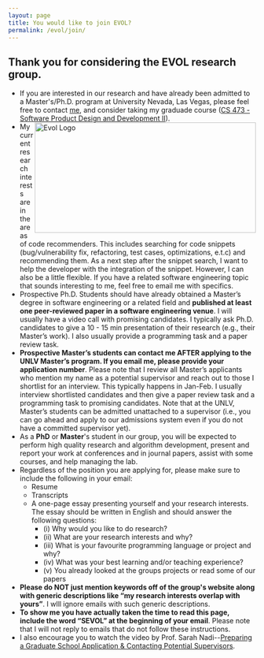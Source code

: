 ```yaml
---
layout: page
title: You would like to join EVOL?
permalink: /evol/join/
---
```


## Thank you for considering the EVOL research group.

* If you are interested in our research and have already been admitted to a Master's/Ph.D. program at University Nevada, Las Vegas, please feel free to contact [me](../../index.md), and consider taking my graduade course ([CS 473 - Software Product Design and Development II](../../teaching/CS473-Fall2022/Software-Reengineering.md)). <a href="/evol/projects/" target="_self"><img src="/images/logo.jpeg" alt="Evol Logo" style="width:450px;height:224px;" align="right"></a>
* My current research interests are in the areas of code recommenders. This includes searching for code snippets (bug/vulnerability fix, refactoring, test cases, optimizations, e.t.c) and recommending them. As a next step after the snippet search, I want to help the developer with the integration of the snippet. However, I can also be a little flexible. If you have a related software engineering topic that sounds interesting to me, feel free to email me with specifics.
* Prospective Ph.D. Students should have already obtained a Master’s degree in software engineering or a related field and **published at least one peer-reviewed paper in a software engineering venue**. I will usually have a video call with promising candidates. I typically ask Ph.D. candidates to give a 10 - 15 min presentation of their research (e.g., their Master’s work). I also usually provide a programming task and a paper review task.
* **Prospective Master’s students can contact me AFTER applying to the UNLV Master’s program. If you email me, please provide your application number**. Please note that I review all Master’s applicants who mention my name as a potential supervisor and reach out to those I shortlist for an interview. This typically happens in Jan-Feb. I usually interview shortlisted candidates and then give a paper review task and a programming task to promising candidates. Note that at the UNLV, Master’s students can be admitted unattached to a supervisor (i.e., you can go ahead and apply to our admissions system even if you do not have a committed supervisor yet).
* As a **PhD** or **Master**'s student in our group, you will be expected to perform high quality research and algorithm development, present and report your work at conferences and in journal papers, assist with some courses, and help managing the lab.
* Regardless of the position you are applying for, please make sure to include the following in your email: 
  * Resume
  * Transcripts
  * A one-page essay presenting yourself and your research interests. The essay should be written in English and should answer the following questions: 
    * (i) Why would you like to do research? 
    * (ii) What are your research interests and why? 
    * (iii) What is your favourite programming language or project and why? 
    * (iv) What was your best learning and/or teaching experience?
    * (v) You already looked at the groups projects or read some of our papers
* **Please do NOT just mention keywords off of the group's website along with generic descriptions like “my research interests overlap with yours”**. I wIll ignore emails with such generic descriptions. 
* **To show me you have actually taken the time to read this page, include the word “SEVOL” at the beginning of your email**. Please note that I will not reply to emails that do not follow these instructions.
* I also encourage you to watch the video by Prof. Sarah Nadi--[Preparing a Graduate School Application & Contacting Potential Supervisors](https://www.youtube.com/watch?v=B3oANa67Iq4).


